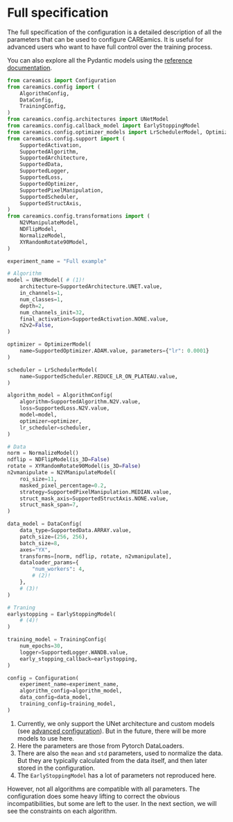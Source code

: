 # Full specification

The full specification of the configuration is a detailed description of all the parameters 
that can be used to configure CAREamics. It is useful for advanced users who want to 
have full control over the training process.

You can also explore all the Pydantic models using the [reference documentation](../../reference/careamics).

```python title="Full specification"
from careamics import Configuration
from careamics.config import (
    AlgorithmConfig,
    DataConfig,
    TrainingConfig,
)
from careamics.config.architectures import UNetModel
from careamics.config.callback_model import EarlyStoppingModel
from careamics.config.optimizer_models import LrSchedulerModel, OptimizerModel
from careamics.config.support import (
    SupportedActivation,
    SupportedAlgorithm,
    SupportedArchitecture,
    SupportedData,
    SupportedLogger,
    SupportedLoss,
    SupportedOptimizer,
    SupportedPixelManipulation,
    SupportedScheduler,
    SupportedStructAxis,
)
from careamics.config.transformations import (
    N2VManipulateModel,
    NDFlipModel,
    NormalizeModel,
    XYRandomRotate90Model,
)

experiment_name = "Full example"

# Algorithm
model = UNetModel( # (1)!
    architecture=SupportedArchitecture.UNET.value,
    in_channels=1,
    num_classes=1,
    depth=2,
    num_channels_init=32,
    final_activation=SupportedActivation.NONE.value,
    n2v2=False,
)

optimizer = OptimizerModel(
    name=SupportedOptimizer.ADAM.value, parameters={"lr": 0.0001}
)

scheduler = LrSchedulerModel(
    name=SupportedScheduler.REDUCE_LR_ON_PLATEAU.value,
)

algorithm_model = AlgorithmConfig(
    algorithm=SupportedAlgorithm.N2V.value,
    loss=SupportedLoss.N2V.value,
    model=model,
    optimizer=optimizer,
    lr_scheduler=scheduler,
)

# Data
norm = NormalizeModel()
ndflip = NDFlipModel(is_3D=False)
rotate = XYRandomRotate90Model(is_3D=False)
n2vmanipulate = N2VManipulateModel(
    roi_size=11,
    masked_pixel_percentage=0.2,
    strategy=SupportedPixelManipulation.MEDIAN.value,
    struct_mask_axis=SupportedStructAxis.NONE.value,
    struct_mask_span=7,
)

data_model = DataConfig(
    data_type=SupportedData.ARRAY.value,
    patch_size=(256, 256),
    batch_size=8,
    axes="YX",
    transforms=[norm, ndflip, rotate, n2vmanipulate],
    dataloader_params={
        "num_workers": 4,
        # (2)!
    },
    # (3)!
)

# Traning
earlystopping = EarlyStoppingModel(
    # (4)!
)

training_model = TrainingConfig(
    num_epochs=30,
    logger=SupportedLogger.WANDB.value,
    early_stopping_callback=earlystopping,
)

config = Configuration(
    experiment_name=experiment_name,
    algorithm_config=algorithm_model,
    data_config=data_model,
    training_config=training_model,
)
```

1. Currently, we only support the UNet architecture and custom models (see [advanced
    configuration](advanced_configuration)). But in the future, there will be more
    models to use here.
2. Here the parameters are those from Pytorch DataLoaders.
3. There are also the `mean` and `std` parameters, used to normalize the data. But they are typically
    calculated from the data itself, and then later stored in the configuration.
4. The `EarlyStoppingModel` has a lot of parameters not reproduced here.


However, not all algorithms are compatible with all parameters. The configuration does
some heavy lifting to correct the obvious incompatibilities, but some are left to the user.
In the next section, we will see the constraints on each algorithm.